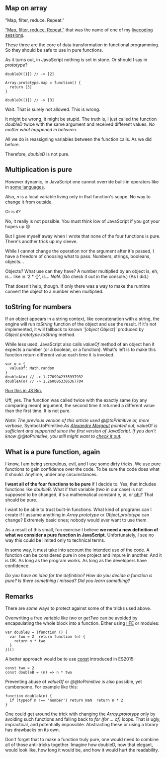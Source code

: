 

## Map on array

“Map, filter, reduce. Repeat.”

[“Map, filter, reduce. Repeat.”](<https://www.youtube.com/watch?v=RUXUXup1Ji0>) that was the name of one of my [livecoding sessions](<https://www.twitch.tv/robinpokorny>). 

These three are the core of data transformation in functional programming. 
So they should be safe to use in pure functions.

As it turns out, in JavaScript nothing is set in stone. Or should I say in *prototype*?

```
doubleD([1]) // -> [2] 

Array.prototype.map = function() {
  return [3]
} 

doubleD([1]) // -> [3]
```

Wait. That is surely not allowed. This is wrong.

It might be wrong, it might be stupid. 
The truth is, I just called the function *doubleD* twice with the same argument and received different values. 
*No matter what happened in between.*

All we do is reassigning variables between the function calls. 
As we did before.

Therefore, *doubleD* is not pure.

## Multiplication is pure

However dynamic, in JavaScript one cannot override 
built-in operators like in [some languages](<https://stackoverflow.com/a/9745356/1517783>).

Also, *n* is a local variable living only in that function's scope. No way to change it from outside.

Or is it?

No, it really is not possible. You must think low of JavaScript if you got your hopes up 😄

But I gave myself away when I wrote that none of the four functions is pure. 
There's another trick up my sleeve.

While I cannot change the operation nor the argument after it's passed, 
I have a freedom of choosing what to pass.
Numbers, strings, booleans, objects…

Objects? What use can they have? A number multiplied by an object is, eh, is… like in '2 * {}', is… *NaN*. 
(Go check it out in the console.) (As I did.)

That doesn't help, though. If only there was a way to make the runtime convert the object to a number when multiplied.

## toString for numbers

If an object appears in a string context, like concatenation with a string, 
the engine will run *toString* function of the object and use the result. 
If it's not implemented, it will fallback to known *'[object Object]'* produced by *Object.prototype.toString* method.

While less used, JavaScript also calls *valueOf* method of an object 
hen it expects a number (or a boolean, or a function). 
What's left is to make this function return different value each time it is invoked.

```
var o = {
  valueOf: Math.random
} 
doubleA(o) // -> 1.7709942335937932 
doubleA(o) // -> 1.2600863386367704
```

[Run this in JS Bin.](<http://jsbin.com/lojupas/edit?js,console>)


Uff, yes. The function was called twice with the exactly same (by any comparing mean) argument, the second time it returned a different value than the first time. It is not pure.



*Note: The previous version of this article used @@toPrimitive or, more verbose,* Symbol.toPrimitive.*As [Alexandre Morgaut](<https://medium.com/@amorgaut>) pointed out,* valueOf *is sufficient and supported since the first version of JavaScript. If you don't know @@toPrimitive, you still might want to [check it out](<https://developer.mozilla.org/en-US/docs/Web/JavaScript/Reference/Global_Objects/Symbol/toPrimitive>).*




## What is a pure function, again

I know, I am being scrupulous, evil, and I use some dirty tricks. We use pure functions to gain confidence over the code. 
To be sure the code does what it should. Anytime, under any circumstances.

**I want all of the four functions to be pure** if I decide to. Yes, that includes functions like *doubleB*. What if that variable (*two* in our case) is not supposed to be changed, it's a mathematical constant e, pi, or [phi](<https://en.wikipedia.org/wiki/Golden_ratio>)? 
That should be pure.

I want to be able to trust built-in functions. What kind of programs can I create if 
I assume anything in *Array.prototype* or *Object.prototype* can change? Extremely basic ones; nobody would ever want to use them.

As a result of this small, fun exercise I believe **we need a new definition of what we consider a pure function in JavaScript.** 
Unfortunately, I see no way this could be limited only to technical terms.

In some way, it must take into account the intended use of the code. 
A function can be considered pure in one project and impure in another. And it is OK. As long as the program works.
As long as the developers have confidence.

*Do you have an idea for the definition? 
How do you decide a function is pure? 
Is there something I missed? Did you learn something?*

## Remarks

There are *some* ways to protect against some of the tricks used above.

Overwriting a free variable like *two* or *getTwo* can be avoided by encapsulating the whole block into a function.
Either using [IIFE](<https://en.wikipedia.org/wiki/Immediately-invoked_function_expression>) or modules:

```
var doubleB = (function () {
  var two = 2  return function (n) {
    return n * two
  }
})()
```

A better approach would be to use [const](<https://developer.mozilla.org/en-US/docs/Web/JavaScript/Reference/Statements/const>) introduced in ES2015:

```
const two = 2
const doubleB = (n) => n * two
```

Preventing abuse of *valueOf* or *@@toPrimitive* is also possible, yet cumbersome. For example like this:

```
function doubleA(n) {
  if (typeof n !== 'number') return NaN  return n * 2
}
```

One could get around the trick with changing the *Array.prototype* only by avoiding such functions 
and falling back to *for (for … of)* loops.
That is ugly, impractical, and potentially impossible. 
Abstracting these or using a library has drawbacks on its own.

Don't forget that to make a function truly pure, one would need to combine all of those anti-tricks together. 
Imagine how doubleD, now that elegant, would look like, how long it would be, and how it would hurt the readability.

